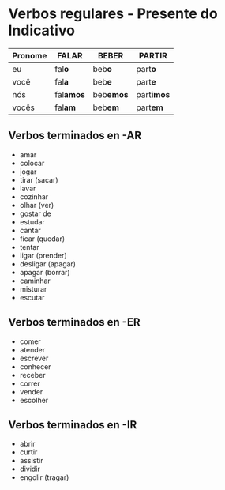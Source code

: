 # Verbos regulares - Presente do Indicativo

| Pronome | FAL**AR** | BEB**ER** | PART**IR** |
| -- | -- | -- | -- |
| eu | fal**o** | beb**o** | part**o** |
| você | fal**a** | beb**e** | part**e** |
| nós | fal**amos** | beb**emos** | part**imos** |
| vocês | fal**am** | beb**em** | part**em** |

## Verbos terminados en -AR

* amar
* colocar
* jogar
* tirar (sacar)
* lavar
* cozinhar
* olhar (ver)
* gostar de
* estudar
* cantar
* ficar (quedar)
* tentar
* ligar (prender)
* desligar (apagar)
* apagar (borrar)
* caminhar
* misturar
* escutar

## Verbos terminados en -ER

* comer
* atender
* escrever
* conhecer
* receber
* correr
* vender
* escolher

## Verbos terminados en -IR

* abrir
* curtir
* assistir
* dividir
* engolir (tragar)
